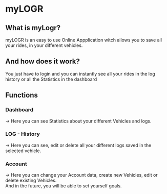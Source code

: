 # myLOGR

## What is myLogr?
myLOGR is an easy to use Online Appplication witch allows you to save all your rides, in your different vehicles.

## And how does it work?

You just have to login and you can instantly see all your rides in the log history or all the Statistics in the dashboard

## Functions

### Dashboard 
-> Here you can see Statistics about your different Vehicles and logs.
### LOG - History 
-> Here you can see, edit or delete all your different logs saved in the selected vehicle.
### Account 
-> Here you can change your Account data, create new Vehicles, edit or delete existing Vehicles.<br>And in the future, you will be able to set yourself goals.
